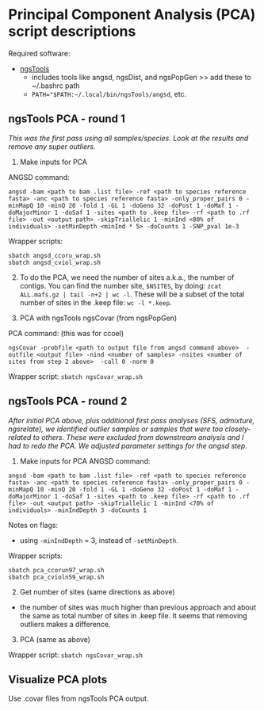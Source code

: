 # Principal Component Analysis (PCA) script descriptions

Required software:
- [ngsTools](https://github.com/mfumagalli/ngsTools)
  - includes tools like angsd, ngsDist, and ngsPopGen >> add these to ~/.bashrc path
  - `PATH="$PATH:~/.local/bin/ngsTools/angsd`, etc.

## ngsTools PCA - round 1

*This was the first pass using all samples/species. Look at the results and remove any super outliers.*

1. Make inputs for PCA

ANGSD command:
```
angsd -bam <path to bam .list file> -ref <path to species reference fasta> -anc <path to species reference fasta> -only_proper_pairs 0 -minMapQ 10 -minQ 20 -fold 1 -GL 1 -doGeno 32 -doPost 1 -doMaf 1 -doMajorMinor 1 -doSaf 1 -sites <path to .keep file> -rf <path to .rf file> -out <output path> -skipTriallelic 1 -minInd <80% of individuals> -setMinDepth <minInd * 5> -doCounts 1 -SNP_pval 1e-3
```

Wrapper scripts:
```
sbatch angsd_ccoru_wrap.sh
sbatch angsd_cviol_wrap.sh
```

2. To do the PCA, we need the number of sites a.k.a., the number of contigs. You can find the number site, `$NSITES`, by doing: `zcat ALL.mafs.gz | tail -n+2 | wc -l`. These will be a subset of the total number of sites in the .keep file: `wc -l *.keep`.

3. PCA with ngsTools ngsCovar (from ngsPopGen)

PCA command: (this was for ccoel)
```
ngsCovar -probfile <path to output file from angsd command above>  -outfile <output file> -nind <number of samples> -nsites <number of sites from step 2 above>  -call 0 -norm 0
```

Wrapper script: `sbatch ngsCovar_wrap.sh`

## ngsTools PCA - round 2

*After initial PCA above, plus additional first pass analyses (SFS, admixture, ngsrelate), we identified outlier samples or samples that were too closely-related to others. These were excluded from downstream analysis and I had to redo the PCA. We adjusted parameter settings for the angsd step.*

1. Make inputs for PCA
ANGSD command:
```
angsd -bam <path to bam .list file> -ref <path to species reference fasta> -anc <path to species reference fasta> -only_proper_pairs 0 -minMapQ 10 -minQ 20 -fold 1 -GL 1 -doGeno 32 -doPost 1 -doMaf 1 -doMajorMinor 1 -doSaf 1 -sites <path to .keep file> -rf <path to .rf file> -out <output path> -skipTriallelic 1 -minInd <70% of individuals> -minIndDepth 3 -doCounts 1
```

Notes on flags:
- using `-minIndDepth` = 3, instead of `-setMinDepth`.

Wrapper scripts:
```
sbatch pca_ccorun97_wrap.sh
sbatch pca_cvioln59_wrap.sh
```

2. Get number of sites (same directions as above)
- the number of sites was much higher than previous approach and about the same as total number of sites in .keep file. It seems that removing outliers makes a difference.

3. PCA (same as above)

Wrapper script: `sbatch ngsCovar_wrap.sh`

## Visualize PCA plots

Use .covar files from ngsTools PCA output.

